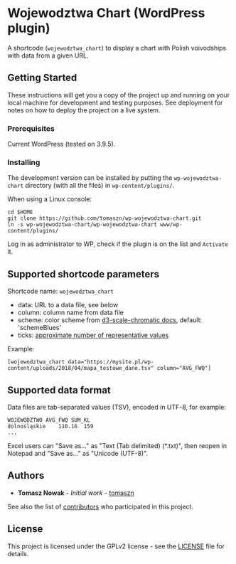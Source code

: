 # Wojewodztwa Chart (WordPress plugin)

A shortcode (`wojewodztwa_chart`) to display a chart with Polish voivodships with data from a given URL.

## Getting Started

These instructions will get you a copy of the project up and running on your local machine for development and testing purposes. See deployment for notes on how to deploy the project on a live system.

### Prerequisites

Current WordPress (tested on 3.9.5).

### Installing

The development version can be installed by putting the `wp-wojewodztwa-chart` directory (with all the files) in `wp-content/plugins/`.

When using a Linux console:

```
cd $HOME
git clone https://github.com/tomaszn/wp-wojewodztwa-chart.git
ln -s wp-wojewodztwa-chart/wp-wojewodztwa-chart www/wp-content/plugins/
```

Log in as administrator to WP, check if the plugin is on the list and `Activate` it.

## Supported shortcode parameters

Shortcode name: `wojewodztwa_chart`

* data: URL to a data file, see below
* column: column name from data file
* scheme: color scheme from [d3-scale-chromatic docs](https://github.com/d3/d3-scale-chromatic), default: 'schemeBlues'
* ticks: [approximate number of representative values](https://github.com/d3/d3-scale/blob/master/README.md#continuous_ticks)

Example:
```
[wojewodztwa_chart data="https://mysite.pl/wp-content/uploads/2018/04/mapa_testowe_dane.tsv" column="AVG_FWQ"]
```

## Supported data format

Data files are tab-separated values (TSV), encoded in UTF-8, for example:
```
WOJEWÓDZTWO	AVG_FWQ	SUM_KL
dolnośląskie	110.16	159
...
```
Excel users can "Save as..." as "Text (Tab delimited) (*.txt)", then reopen in Notepad and "Save as..." as "Unicode (UTF-8)".

## Authors

* **Tomasz Nowak** - *Initial work* - [tomaszn](https://github.com/tomaszn)

See also the list of [contributors](https://github.com/your/project/contributors) who participated in this project.

## License

This project is licensed under the GPLv2 license - see the [LICENSE](LICENSE) file for details.
